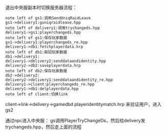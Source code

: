 退出中央服副本时切换服务器流程：
```sequence
note left of gs1:调用SendUniqRaidLeave
gs1->delivery1:guniqraidleave.hpp
note left of delivery1:调用trychangeds.hpp
delivery1->gs1:playerchangeds.hpp
note left of gs1:保存玩家数据
gs1->delivery1:playerchangeds_re.hpp
delivery1->db1:fetchplayerdata.hrp
note left of db1:取回玩家数据
db1->delivery1:
delivery1->delivery2:senddataandidentity.hpp
delivery2->db2:saveplayerdata.hrp
note left of db2:保存玩家数据
db2->delivery2:
delivery2->delivery1:senddataandidentity_re.hpp
delivery1->client:playerchangeds_re.hpp
delivery1->db1:delplayerdata.hpp
note left of client:切换link
```
client->link->delivery->gamedbd playeridentitymatch.hrp 来验证用户，进入gs2

通过npc进入中央服：
gs调用PlayerTryChangeDs，然后给delivery发trychangeds.hpp，然后走上面的流程